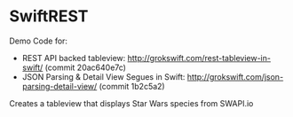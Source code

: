 # SwiftREST
Demo Code for:

- REST API backed tableview: http://grokswift.com/rest-tableview-in-swift/ (commit 20ac640e7c)
- JSON Parsing & Detail View Segues in Swift: http://grokswift.com/json-parsing-detail-view/ (commit 1b2c5a2)

Creates a tableview that displays Star Wars species from SWAPI.io
